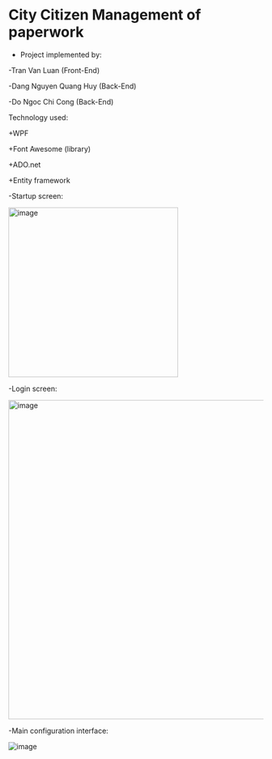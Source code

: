 # City Citizen Management of paperwork

+ Project implemented by:

-Tran Van Luan (Front-End)


-Dang Nguyen Quang Huy (Back-End)


-Do Ngoc Chi Cong (Back-End)


Technology used:

+WPF

+Font Awesome (library)

+ADO.net

+Entity framework


-Startup screen:


<img width="335" alt="image" src="https://github.com/ZeusCoderBE/Manage-city-citizens-paperwork/assets/117000361/6a338efb-b6d9-405c-8a61-2f38a17e25dc">







-Login screen:



<img width="630" alt="image" src="https://github.com/ZeusCoderBE/Manage-city-citizens-paperwork/assets/117000361/10add3f7-41e4-4756-bb44-cdf2bb1245f6">


-Main configuration interface:

![image](https://github.com/ZeusCoderBE/Manage-city-citizens-paperwork/assets/117000361/864edec1-14ae-4d3a-8c27-ad1819346661)







